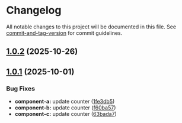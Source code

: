 # Changelog

All notable changes to this project will be documented in this file. See [commit-and-tag-version](https://github.com/absolute-version/commit-and-tag-version) for commit guidelines.

## [1.0.2](https://github.com/oscarmarina/lerna-netlify-test/compare/v1.0.1...v1.0.2) (2025-10-26)

## [1.0.1](https://github.com/oscarmarina/lerna-netlify-test/compare/v0.0.0...v1.0.1) (2025-10-01)


### Bug Fixes

* **component-a:** update counter ([1fe3db5](https://github.com/oscarmarina/lerna-netlify-test/commit/1fe3db580de41c158430f2893d416afec6531fec))
* **component-b:** update counter ([f60ba57](https://github.com/oscarmarina/lerna-netlify-test/commit/f60ba57b26e60150c3fcf1c68ff456e220fb8a57))
* **component-c:** update counter ([63bada7](https://github.com/oscarmarina/lerna-netlify-test/commit/63bada78800e0ec2c81f9b647b05df085fd79cb0))

